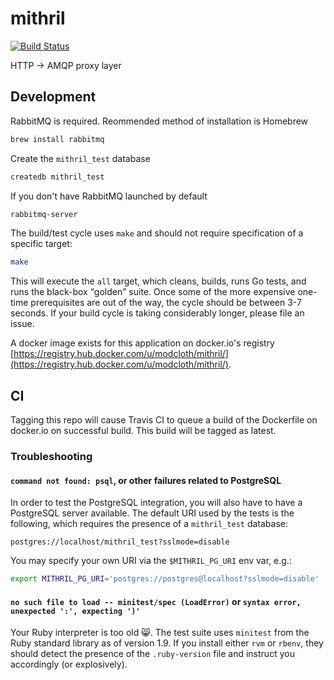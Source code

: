 mithril
=======

[![Build Status](https://travis-ci.org/modcloth/mithril.png?branch=master)](https://travis-ci.org/modcloth/mithril)

HTTP -> AMQP proxy layer

## Development

RabbitMQ is required. Reommended method of installation is Homebrew

```bash
brew install rabbitmq
```

Create the `mithril_test` database

```bash
createdb mithril_test
```

If you don't have RabbitMQ launched by default

```bash
rabbitmq-server
```

The build/test cycle uses `make` and should not require specification of
a specific target:

``` bash
make
```

This will execute the `all` target, which cleans, builds, runs Go tests,
and runs the black-box <q>golden</q> suite.  Once some of the more
expensive one-time prerequisites are out of the way, the cycle should be
between 3-7 seconds.  If your build cycle is taking considerably longer,
please file an issue.

A docker image exists for this application on docker.io's registry
[https://registry.hub.docker.com/u/modcloth/mithril/](https://registry.hub.docker.com/u/modcloth/mithril/).

## CI

Tagging this repo will cause Travis CI to queue a build of the Dockerfile on
docker.io on successful build. This build will be tagged as latest.

### Troubleshooting

#### `command not found: psql`, or other failures related to PostgreSQL

In order to test the PostgreSQL integration, you will also have to have
a PostgreSQL server available.  The default URI used by the tests is the
following, which requires the presence of a `mithril_test` database:

```
postgres://localhost/mithril_test?sslmode=disable
```

You may specify your own URI via the `$MITHRIL_PG_URI` env var, e.g.:

``` bash
export MITHRIL_PG_URI='postgres://postgres@localhost?sslmode=disable'
```

#### `no such file to load -- minitest/spec (LoadError)` or `syntax error, unexpected ':', expecting ')'`

Your Ruby interpreter is too old :smile_cat:.  The test suite uses
`minitest` from the Ruby standard library as of version 1.9.  If you
install either `rvm` or `rbenv`, they should detect the presence of the
`.ruby-version` file and instruct you accordingly (or explosively).

